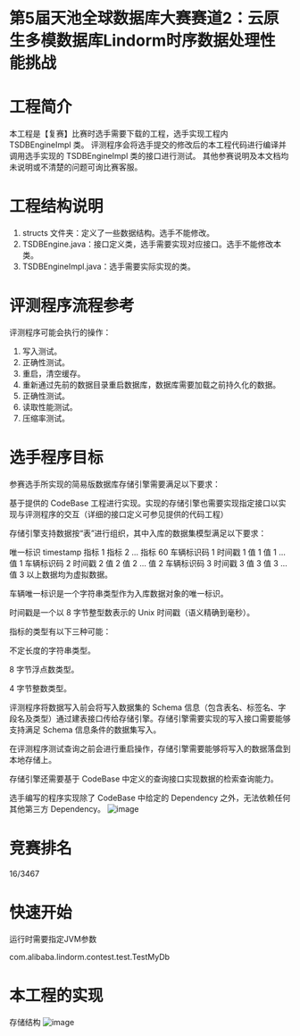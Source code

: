 # 第5届天池全球数据库大赛赛道2：云原生多模数据库Lindorm时序数据处理性能挑战

# 工程简介
本工程是【复赛】比赛时选手需要下载的工程，选手实现工程内 TSDBEngineImpl 类。
评测程序会将选手提交的修改后的本工程代码进行编译并调用选手实现的 TSDBEngineImpl 类的接口进行测试。
其他参赛说明及本文档均未说明或不清楚的问题可询比赛客服。

# 工程结构说明
1. structs 文件夹：定义了一些数据结构。选手不能修改。
2. TSDBEngine.java：接口定义类，选手需要实现对应接口。选手不能修改本类。
3. TSDBEngineImpl.java：选手需要实际实现的类。
  

# 评测程序流程参考
评测程序可能会执行的操作：
   1. 写入测试。
   2. 正确性测试。
   3. 重启，清空缓存。
   4. 重新通过先前的数据目录重启数据库，数据库需要加载之前持久化的数据。
   5. 正确性测试。
   6. 读取性能测试。
   7. 压缩率测试。

# 选手程序目标
参赛选手所实现的简易版数据库存储引擎需要满足以下要求：

基于提供的 CodeBase 工程进行实现。实现的存储引擎也需要实现指定接口以实现与评测程序的交互（详细的接口定义可参见提供的代码工程）

存储引擎支持数据按“表”进行组织，其中入库的数据集模型满足以下要求：​

唯一标识	timestamp	指标 1	指标 2	…	指标 60
车辆标识码 1	时间戳 1	值 1	值 1	…	值 1
车辆标识码 2	时间戳 2	值 2	值 2	…	值 2
车辆标识码 3	时间戳 3	值 3	值 3	…	值 3
以上数据均为虚拟数据。

车辆唯一标识是一个字符串类型作为入库数据对象的唯一标识。

时间戳是一个以 8 字节整型数表示的 Unix 时间戳（语义精确到毫秒）。

指标的类型有以下三种可能：

不定长度的字符串类型。

8 字节浮点数类型。

4 字节整数类型。 ​

评测程序将数据写入前会将写入数据集的 Schema 信息（包含表名、标签名、字段名及类型）通过建表接口传给存储引擎。存储引擎需要实现的写入接口需要能够支持满足 Schema 信息条件的数据集写入。

在评测程序测试查询之前会进行重启操作，存储引擎需要能够将写入的数据落盘到本地存储上。

存储引擎还需要基于 CodeBase 中定义的查询接口实现数据的检索查询能力。

选手编写的程序实现除了 CodeBase 中给定的 Dependency 之外，无法依赖任何其他第三方 Dependency。
![image](https://github.com/llzcx/lindorm-tsdb-contest-java/assets/111289933/f5e2453f-ad5d-4fca-a0f3-cd637750ab04)

# 竞赛排名

16/3467

# 快速开始

运行时需要指定JVM参数

com.alibaba.lindorm.contest.test.TestMyDb


# 本工程的实现
存储结构
![image](https://github.com/llzcx/lindorm-tsdb-contest-java/assets/111289933/50455e24-990d-4541-a3d7-6a47a1475949)





